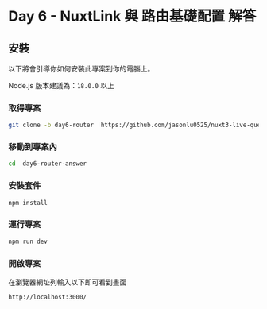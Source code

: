 # Day 6 - NuxtLink 與 路由基礎配置 解答

## 安裝

以下將會引導你如何安裝此專案到你的電腦上。

Node.js 版本建議為：`18.0.0` 以上

### 取得專案

```bash
git clone -b day6-router  https://github.com/jasonlu0525/nuxt3-live-question.git day6-router-answer
```

### 移動到專案內

```bash
cd  day6-router-answer
```

### 安裝套件

```bash
npm install
```

### 運行專案

```bash
npm run dev
```

### 開啟專案

在瀏覽器網址列輸入以下即可看到畫面

```bash
http://localhost:3000/
```